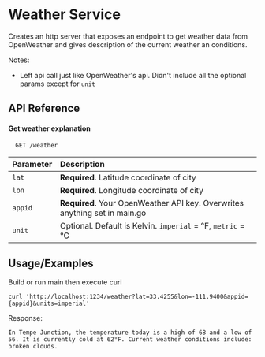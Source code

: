 
# Weather Service

Creates an http server that exposes an endpoint to get weather data from OpenWeather and gives description of the current weather an conditions.

Notes:
- Left api call just like OpenWeather's api. Didn't include all the optional params except for `unit`





## API Reference

#### Get weather explanation

```http
  GET /weather
```

| Parameter | Description                |
| :-------- |  :------------------------- |
| `lat`   |  **Required**. Latitude coordinate of city  |
| `lon`   |  **Required**. Longitude coordinate of city |
| `appid`   |  **Required**. Your OpenWeather API key. Overwrites anything set in main.go  |
| `unit`   |  Optional. Default is Kelvin. `imperial` = °F, `metric` = °C |





## Usage/Examples

Build or run main then execute curl

```
curl 'http://localhost:1234/weather?lat=33.4255&lon=-111.9400&appid={appid}&units=imperial'
```

Response:
```
In Tempe Junction, the temperature today is a high of 68 and a low of 56. It is currently cold at 62°F. Current weather conditions include: broken clouds.
```
